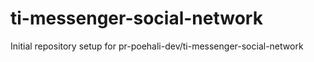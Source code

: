 # ti-messenger-social-network

Initial repository setup for pr-poehali-dev/ti-messenger-social-network